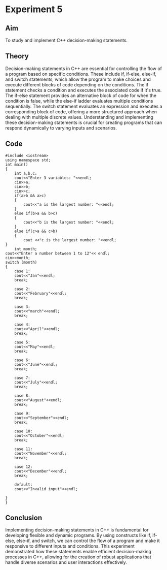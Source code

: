 # Experiment 5

## Aim
To study and implement C++ decision-making statements.

## Theory
Decision-making statements in C++ are essential for controlling the flow of a program based on specific conditions. 
These include if, if-else, else-if, and switch statements, which allow the program to make choices and execute different blocks of code 
depending on the conditions. The if statement checks a condition and executes the associated code if it's true. The if-else statement 
provides an alternative block of code for when the condition is false, while the else-if ladder evaluates multiple conditions sequentially. 
The switch statement evaluates an expression and executes a corresponding block of code, offering a more structured approach when dealing 
with multiple discrete values. Understanding and implementing these decision-making statements is crucial for creating programs that can respond 
dynamically to varying inputs and scenarios.

## Code
```
#include <iostream>
using namespace std;
int main()
{
    int a,b,c;
    cout<<"Enter 3 variables: "<<endl;
    cin>>a;
    cin>>b;
    cin>>c;
    if(a>b && a>c)
    {
        cout<<"a is the largest number: "<<endl;
    }
    else if(b>a && b>c)
    {
        cout<<"b is the largest number: "<<endl;
    }
    else if(c>a && c>b)
    {
        cout <<"c is the largest number: "<<endl;
}
    int month;
cout<<"Enter a number between 1 to 12"<< endl;
cin>>month;
switch (month)
{
    case 1:
    cout<<"Jan"<<endl;
    break;

    case 2:
    cout<<"February"<<endl;
    break;

    case 3:
    cout<<"march"<<endl;
    break;
    
    case 4:
    cout<<"April"<<endl;
    break;
    
    case 5:
    cout<<"May"<<endl;
    break;

    case 6:
    cout<<"June"<<endl;
    break;

    case 7:
    cout<<"July"<<endl;
    break;

    case 8:
    cout<<"August"<<endl;
    break;
    
    case 9:
    cout<<"September"<<endl;
    break;

    case 10:
    cout<<"October"<<endl;
    break;

    case 11:
    cout<<"November"<<endl;
    break;

    case 12:
    cout<<"December"<<endl;
    break;

    default:
    cout<<"Invalid input"<<endl;

}
}
```

## Conclusion
Implementing decision-making statements in C++ is fundamental for developing flexible and dynamic programs. 
By using constructs like if, if-else, else-if, and switch, we can control the flow of a program and make it responsive 
to different inputs and conditions. This experiment demonstrated how these statements enable efficient decision-making processes in C++, 
allowing for the creation of robust applications that handle diverse scenarios and user interactions effectively.
